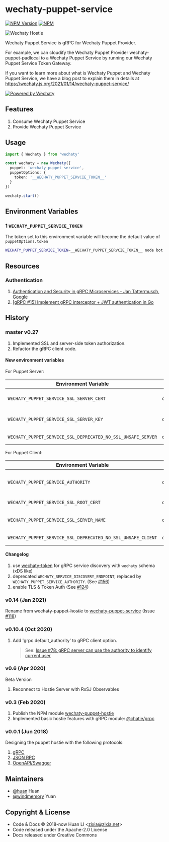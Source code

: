 # wechaty-puppet-service

[![NPM Version](https://badge.fury.io/js/wechaty-puppet-service.svg)](https://www.npmjs.com/package/wechaty-puppet-service)
[![NPM](https://github.com/wechaty/wechaty-puppet-service/workflows/NPM/badge.svg)](https://github.com/wechaty/wechaty-puppet-service/actions?query=workflow%3ANPM)

![Wechaty Hostie](https://wechaty.github.io/wechaty-puppet-service/images/hostie.png)

Wechaty Puppet Service is gRPC for Wechaty Puppet Provider.

For example, we can cloudify the Wechaty Puppet Provider wechaty-puppet-padlocal
to a Wechaty Puppet Service by running our Wechaty Puppet Service Token Gateway.

If you want to learn more about what is Wechaty Puppet and Wechaty Puppet Service,
we have a blog post to explain them in details at
<https://wechaty.js.org/2021/01/14/wechaty-puppet-service/>

[![Powered by Wechaty](https://img.shields.io/badge/Powered%20By-Wechaty-brightgreen.svg)](https://github.com/Wechaty/wechaty)

## Features

1. Consume Wechaty Puppet Service
1. Provide Wechaty Puppet Service

## Usage

```ts
import { Wechaty } from 'wechaty'

const wechaty = new Wechaty({
  puppet: 'wechaty-puppet-service',
  puppetOptions: {
    token: '__WECHATY_PUPPET_SERVCIE_TOKEN__'
  }
})

wechaty.start()
```

## Environment Variables

### 1 `WECHATY_PUPPET_SERVICE_TOKEN`

The token set to this environment variable will become the default value of `puppetOptions.token`

```sh
WECHATY_PUPPET_SERVICE_TOKEN=__WECHATY_PUPPET_SERVCIE_TOKEN__ node bot.js
```

## Resources

### Authentication

1. [Authentication and Security in gRPC Microservices - Jan Tattermusch, Google](https://youtu.be/_y-lzjdVEf0)
1. [[gRPC #15] Implement gRPC interceptor + JWT authentication in Go](https://youtu.be/kVpB-uH6X-s)

## History

### master v0.27

1. Implemented SSL and server-side token authorization.
1. Refactor the gRPC client code.

#### New environment variables

For Puppet Server:

| Environment Variable | Options | Description |
| -------------------- | ------- | ----------- |
| `WECHATY_PUPPET_SERVICE_SSL_SERVER_CERT` | `options.sslServerCert` | Server CA Cert (string data) |
| `WECHATY_PUPPET_SERVICE_SSL_SERVER_KEY` | `optoins.sslServerKey` | Server CA Key (string data) |
| `WECHATY_PUPPET_SERVICE_SSL_DEPRECATED_NO_SSL_UNSAFE_SERVER` | `deprecatedNoSslUnsafe` | set `true` to disable SSL |

For Puppet Client:

| Environment Variable | Options | Description |
| -------------------- | ------- | ----------- |
| `WECHATY_PUPPET_SERVICE_AUTHORITY` | `options.authority` | Service discovery host, default: `api.chatie.io` |
| `WECHATY_PUPPET_SERVICE_SSL_ROOT_CERT` | `options.sslRootCert` | Root CA Cert (string data) |
| `WECHATY_PUPPET_SERVICE_SSL_SERVER_NAME` | `optoins.servername` | Server Name (mast match for SNI) |
| `WECHATY_PUPPET_SERVICE_SSL_DEPRECATED_NO_SSL_UNSAFE_CLIENT` | `deprecatedNoSslUnsafe` | set `true` to disable SSL |

#### Changelog

1. use [wechaty-token](https://github.com/wechaty/token)
  for gRPC service discovery with `wechaty` schema (xDS like)
1. deprecated `WECHATY_SERVICE_DISCOVERY_ENDPOINT`,
  replaced by `WECHATY_PUPPET_SERVICE_AUTHORITY`.
  (See [#156](https://github.com/wechaty/wechaty-puppet-service/issues/156))
1. enable TLS & Token Auth (See [#124](https://github.com/wechaty/wechaty-puppet-service/issues/124))

### v0.14 (Jan 2021)

Rename from ~~wechaty-puppet-hostie~~ to [wechaty-puppet-service](https://www.npmjs.com/package/wechaty-puppet-service)
(Issue [#118](https://github.com/wechaty/wechaty-puppet-service/issues/118))

### v0.10.4 (Oct 2020)

1. Add 'grpc.default_authority' to gRPC client option.  
    > See: [Issue #78: gRPC server can use the authority  to identify current user](https://github.com/wechaty/wechaty-puppet-hostie/pull/78)

### v0.6 (Apr 2020)

Beta Version

1. Reconnect to Hostie Server with RxSJ Observables

### v0.3 (Feb 2020)

1. Publish the NPM module [wechaty-puppet-hostie](https://www.npmjs.com/package/wechaty-puppet-hostie)
1. Implemented basic hostie features with gRPC module: [@chatie/grpc](https://github.com/Chatie/grpc)

### v0.0.1 (Jun 2018)

Designing the puppet hostie with the following protocols:

1. [gRPC](https://grpc.io/)
1. [JSON RPC](https://www.jsonrpc.org/)
1. [OpenAPI/Swagger](https://swagger.io/docs/specification/about/)

## Maintainers

- [@huan](https://github.com/huan) Huan
- [@windmemory](https://github.com/windmemory) Yuan

## Copyright & License

- Code & Docs © 2018-now Huan LI \<zixia@zixia.net\>
- Code released under the Apache-2.0 License
- Docs released under Creative Commons
